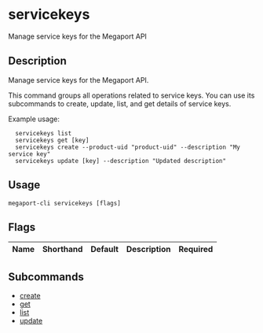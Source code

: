 # servicekeys

Manage service keys for the Megaport API

## Description

Manage service keys for the Megaport API.

This command groups all operations related to service keys. You can use its subcommands to create, update, list, and get details of service keys.

Example usage:

```
  servicekeys list
  servicekeys get [key]
  servicekeys create --product-uid "product-uid" --description "My service key"
  servicekeys update [key] --description "Updated description"
```


## Usage

```
megaport-cli servicekeys [flags]
```







## Flags

| Name | Shorthand | Default | Description | Required |
|------|-----------|---------|-------------|----------|


## Subcommands

* [create](megaport-cli_servicekeys_create.md)
* [get](megaport-cli_servicekeys_get.md)
* [list](megaport-cli_servicekeys_list.md)
* [update](megaport-cli_servicekeys_update.md)

